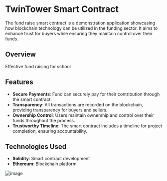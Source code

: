 
# TwinTower Smart Contract

The fund raise smart contract is a demonstration application showcasing how blockchain technology can be utilized in the funding sector. It aims to enhance trust for buyers while ensuring they maintain control over their funds.

## Overview

Effective fund raising for school





## Features

- **Secure Payments**: Fund can securely pay for their contribution through the smart contract.
- **Transparency**: All transactions are recorded on the blockchain, providing transparency for buyers and sellers.
- **Ownership Control**: Users maintain ownership and control over their funds throughout the process.
- **Trustworthy Timeline**: The smart contract includes a timeline for project completion, ensuring accountability.

## Technologies Used

- **Solidity**: Smart contract development
- **Ethereum**: Blockchain platform

![image](https://github.com/user-attachments/assets/5f6a09cb-ad49-46c5-b8f7-1e1440b56792)

